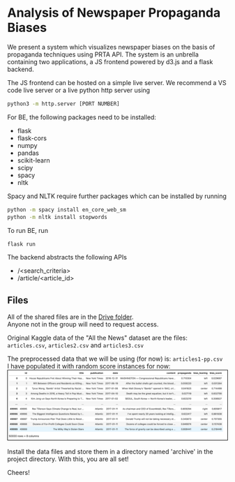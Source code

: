 # Analysis of Newspaper Propaganda Biases

We present a system which visualizes newspaper biases on the basis of propaganda techniques using PRTA API. The system is an unbrella containing two applications, a JS frontend powered by d3.js and a flask backend.

The JS frontend can be hosted on a simple live server. We recommend a VS code live server or a live python http server using
```sh
python3 -m http.server [PORT NUMBER]
```

For BE, the following packages need to be installed:<br/>
 - flask
 - flask-cors
 - numpy
 - pandas
 - scikit-learn
 - scipy
 - spacy
 - nltk
 
Spacy and NLTK require further packages which can be installed by running
```sh
python -m spacy install en_core_web_sm
python -m nltk install stopwords
```
To run BE, run
```sh
flask run
```
The backend abstracts the following APIs
 - /<search_criteria>
 - /article/<article_id>

## Files

All of the shared files are in the [Drive folder](https://drive.google.com/drive/folders/1Qwv4Kl1IPNj0NpoSsEUbnG8hqwUu0waB?usp=sharing).  
Anyone not in the group will need to request access.

Original Kaggle data of the "All the News" dataset are the files: `articles.csv`, `articles2.csv` and `articles3.csv`

The preprocessed data that we will be using (for now) is: `articles1-pp.csv`  
I have populated it with random score instances for now:
<img src="preprocessing/How the csv data looks like.png" style="border:black; border-width:1px; border-style:solid;"  alt="How the csv data looks like"/>

Install the data files and store them in a directory named 'archive' in the project directory.
With this, you are all set!

Cheers!